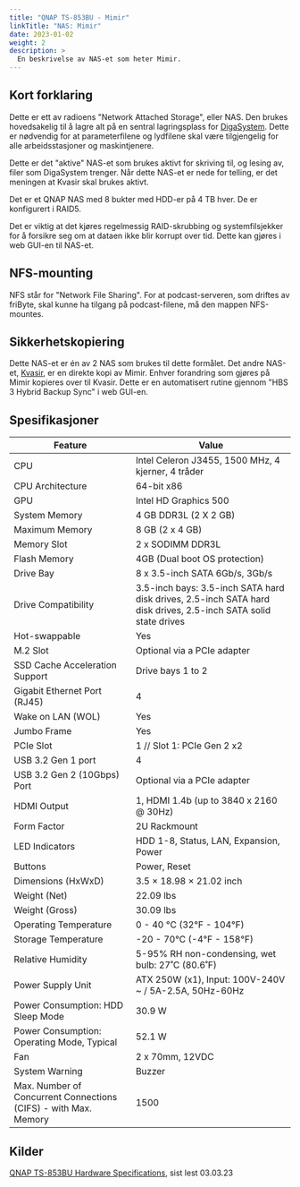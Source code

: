 ```yaml
---
title: "QNAP TS-853BU - Mimir"
linkTitle: "NAS: Mimir"
date: 2023-01-02
weight: 2
description: >
  En beskrivelse av NAS-et som heter Mimir.
---
```


## Kort forklaring 

Dette er ett av radioens "Network Attached Storage", eller NAS. Den brukes hovedsakelig til å lagre alt på en sentral lagringsplass for [DigaSystem](/docs/digasystem/). Dette er nødvendig for at parameterfilene og lydfilene skal være tilgjengelig for alle arbeidsstasjoner og maskintjenere. 

Dette er det "aktive" NAS-et som brukes aktivt for skriving til, og lesing av, filer som DigaSystem trenger. Når dette NAS-et er nede for telling, er det meningen at Kvasir skal brukes aktivt.

Det er et QNAP NAS med 8 bukter med HDD-er på 4 TB hver. De er konfigurert i RAID5. 

Det er viktig at det kjøres regelmessig RAID-skrubbing og systemfilsjekker for å forsikre seg om at dataen ikke blir korrupt over tid. Dette kan gjøres i web GUI-en til NAS-et. 

## NFS-mounting

NFS står for "Network File Sharing". For at podcast-serveren, som driftes av friByte, skal kunne ha tilgang på podcast-filene, må den mappen NFS-mountes.

## Sikkerhetskopiering

Dette NAS-et er én av 2 NAS som brukes til dette formålet. Det andre NAS-et, [Kvasir](/docs/machines/servers/kvasir), er en direkte kopi av Mimir. Enhver forandring som gjøres på Mimir kopieres over til Kvasir. Dette er en automatisert rutine gjennom "HBS 3 Hybrid Backup Sync" i web GUI-en. 

## Spesifikasjoner

| Feature | Value |
| ------- | ----- |
| CPU | Intel Celeron J3455, 1500 MHz, 4 kjerner, 4 tråder |
| CPU Architecture | 64-bit x86 |
| GPU | Intel HD Graphics 500 |
| System Memory | 4 GB DDR3L (2 X 2 GB) |
| Maximum Memory | 8 GB (2 x 4 GB) |
| Memory Slot | 2 x SODIMM DDR3L |
| Flash Memory | 4GB (Dual boot OS protection) |
| Drive Bay | 8 x 3.5-inch SATA 6Gb/s, 3Gb/s |
| Drive Compatibility | 3.5-inch bays: 3.5-inch SATA hard disk drives, 2.5-inch SATA hard disk drives, 2.5-inch SATA solid state drives |
| Hot-swappable | Yes |
| M.2 Slot | Optional via a PCIe adapter |
| SSD Cache Acceleration Support | Drive bays 1 to 2 |
| Gigabit Ethernet Port (RJ45) | 4 |
| Wake on LAN (WOL) | Yes |	
| Jumbo Frame | Yes |	
| PCIe Slot | 1 // Slot 1: PCIe Gen 2 x2 |
| USB 3.2 Gen 1 port | 4 |
| USB 3.2 Gen 2 (10Gbps) Port | Optional via a PCIe adapter |
| HDMI Output | 1, HDMI 1.4b (up to 3840 x 2160 @ 30Hz) |
| Form Factor | 2U Rackmount |
| LED Indicators | HDD 1-8, Status, LAN, Expansion, Power |
| Buttons | Power, Reset |
| Dimensions (HxWxD) | 3.5 × 18.98 × 21.02 inch |
| Weight (Net) | 22.09 lbs |
| Weight (Gross) | 30.09 lbs |
| Operating Temperature | 0 - 40 °C (32°F - 104°F) |
| Storage Temperature | -20 - 70°C (-4°F - 158°F) |
| Relative Humidity | 5-95% RH non-condensing, wet bulb: 27˚C (80.6˚F) |
| Power Supply Unit | ATX 250W (x1), Input: 100V-240V ~ / 5A-2.5A, 50Hz-60Hz |
| Power Consumption: HDD Sleep Mode | 30.9 W |
| Power Consumption: Operating Mode, Typical | 52.1 W |
| Fan | 2 x 70mm, 12VDC |
| System Warning | Buzzer |
| Max. Number of Concurrent Connections (CIFS) - with Max. Memory | 1500 | 

## Kilder

[QNAP TS-853BU Hardware Specifications](https://www.qnap.com/en-us/product/ts-853bu/specs/hardware), sist lest 03.03.23